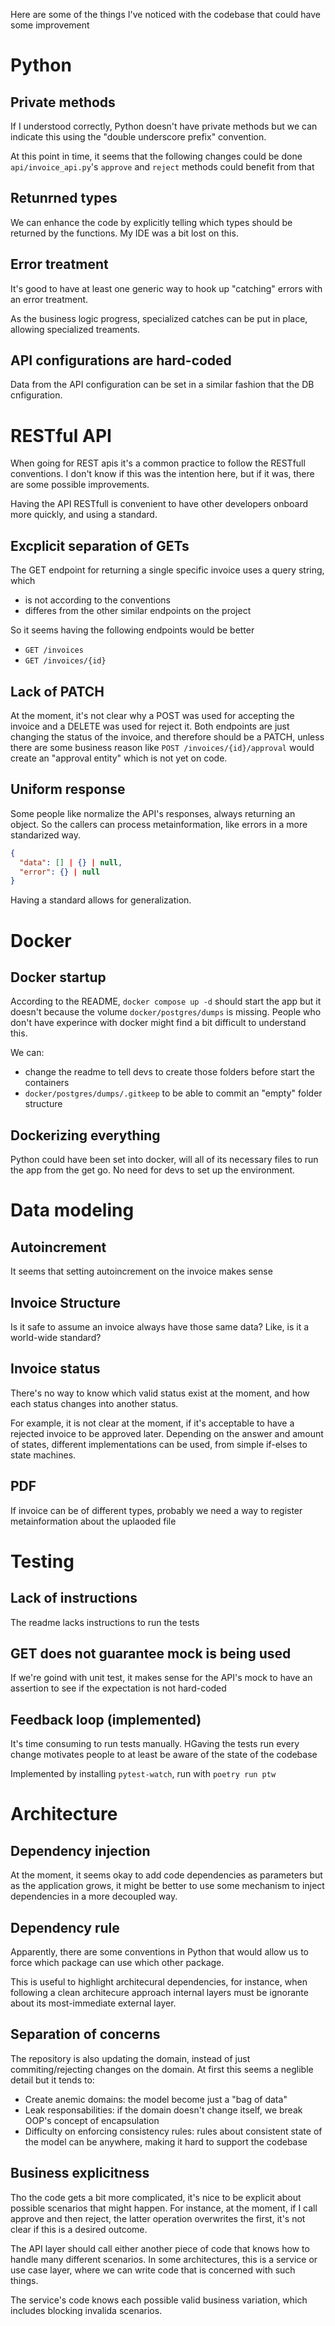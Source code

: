 Here are some of the things I've noticed with the codebase that could have some improvement

# Python

## Private methods

If I understood correctly, Python doesn't have private methods but we can indicate this using the "double underscore prefix" convention.

At this point in time, it seems that the following changes could be done `api/invoice_api.py`'s `approve` and `reject` methods could benefit from that

## Retunrned types

We can enhance the code by explicitly telling which types should be returned by the functions. My IDE was a bit lost on this.

## Error treatment

It's good to have at least one generic way to hook up "catching" errors with an error treatment.

As the business logic progress, specialized catches can be put in place, allowing specialized treaments.

## API configurations are hard-coded

Data from the API configuration can be set in a similar fashion that the DB cnfiguration.

# RESTful API

When going for REST apis it's a common practice to follow the RESTfull conventions. I don't know if this was the intention here, but if it was, there are some possible improvements.

Having the API RESTfull is convenient to have other developers onboard more quickly, and using a standard.

## Excplicit separation of GETs

The GET endpoint for returning a single specific invoice uses a query string, which

- is not according to the conventions
- differes from the other similar endpoints on the project

So it seems having the following endpoints would be better

- `GET /invoices`
- `GET /invoices/{id}`

## Lack of PATCH

At the moment, it's not clear why a POST was used for accepting the invoice and a DELETE was used for reject it. Both endpoints are just changing the status of the invoice, and therefore should be a PATCH, unless there are some business reason like `POST /invoices/{id}/approval` would create an "approval entity" which is not yet on code.

## Uniform response

Some people like normalize the API's responses, always returning an object. So the callers can process metainformation, like errors in a more standarized way.

```json
{
  "data": [] | {} | null,
  "error": {} | null
}
```

Having a standard allows for generalization.

# Docker

## Docker startup

According to the README, `docker compose up -d` should start the app but it doesn't because the volume `docker/postgres/dumps` is missing. People who don't have experince with docker might find a bit difficult to understand this.

We can:

- change the readme to tell devs to create those folders before start the containers
- `docker/postgres/dumps/.gitkeep` to be able to commit an "empty" folder structure

## Dockerizing everything

Python could have been set into docker, will all of its necessary files to run the app from the get go. No need for devs to set up the environment.

# Data modeling

## Autoincrement

It seems that setting autoincrement on the invoice makes sense

## Invoice Structure

Is it safe to assume an invoice always have those same data? Like, is it a world-wide standard?

## Invoice status

There's no way to know which valid status exist at the moment, and how each status changes into another status.

For example, it is not clear at the moment, if it's acceptable to have a rejected invoice to be approved later. Depending on the answer and amount of states, different implementations can be used, from simple if-elses to state machines.

## PDF

If invoice can be of different types, probably we need a way to register metainformation about the uplaoded file

# Testing

## Lack of instructions

The readme lacks instructions to run the tests

## GET does not guarantee mock is being used

If we're goind with unit test, it makes sense for the API's mock to have an assertion to see if the expectation is not hard-coded

## Feedback loop (implemented)

It's time consuming to run tests manually. HGaving the tests run every change motivates people to at least be aware of the state of the codebase

Implemented by installing `pytest-watch`, run with `poetry run ptw`

# Architecture

## Dependency injection

At the moment, it seems okay to add code dependencies as parameters but as the application grows, it might be better to use some mechanism to inject dependencies in a more decoupled way.

## Dependency rule

Apparently, there are some conventions in Python that would allow us to force which package can use which other package.

This is useful to highlight architecural dependencies, for instance, when following a clean architecure approach internal layers must be ignorante about its most-immediate external layer.

## Separation of concerns

The repository is also updating the domain, instead of just commiting/rejecting changes on the domain. At first this seems a neglible detail but it tends to:

- Create anemic domains: the model become just a "bag of data"
- Leak responsabilities: if the domain doesn't change itself, we break OOP's concept of encapsulation
- Difficulty on enforcing consistency rules: rules about consistent state of the model can be anywhere, making it hard to support the codebase

## Business explicitness

Tho the code gets a bit more complicated, it's nice to be explicit about possible scenarios that might happen. For instance, at the moment, if I call approve and then reject, the latter operation overwrites the first, it's not clear if this is a desired outcome.

The API layer should call either another piece of code that knows how to handle many different scenarios. In some architectures, this is a service or use case layer, where we can write code that is concerned with such things.

The service's code knows each possible valid business variation, which includes blocking invalida scenarios.
